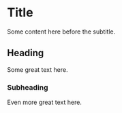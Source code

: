 # Title

Some content here before the subtitle.

## Heading
Some great text here.

### Subheading
Even more great text here.







